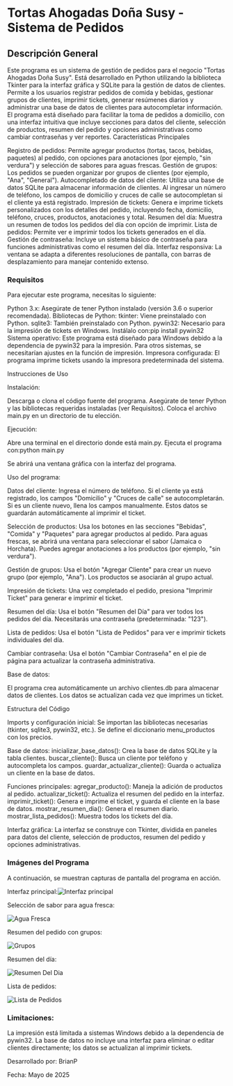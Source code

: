 # Tortas Ahogadas Doña Susy - Sistema de Pedidos

## Descripción General

Este programa es un sistema de gestión de pedidos para el negocio "Tortas Ahogadas Doña Susy". Está desarrollado en Python utilizando la biblioteca Tkinter para la interfaz gráfica y SQLite para la gestión de datos de clientes. Permite a los usuarios registrar pedidos de comida y bebidas, gestionar grupos de clientes, imprimir tickets, generar resúmenes diarios y administrar una base de datos de clientes para autocompletar información.
El programa está diseñado para facilitar la toma de pedidos a domicilio, con una interfaz intuitiva que incluye secciones para datos del cliente, selección de productos, resumen del pedido y opciones administrativas como cambiar contraseñas y ver reportes.
Características Principales

Registro de pedidos: Permite agregar productos (tortas, tacos, bebidas, paquetes) al pedido, con opciones para anotaciones (por ejemplo, "sin verdura") y selección de sabores para aguas frescas.
Gestión de grupos: Los pedidos se pueden organizar por grupos de clientes (por ejemplo, "Ana", "General").
Autocompletado de datos del cliente: Utiliza una base de datos SQLite para almacenar información de clientes. Al ingresar un número de teléfono, los campos de domicilio y cruces de calle se autocompletan si el cliente ya está registrado.
Impresión de tickets: Genera e imprime tickets personalizados con los detalles del pedido, incluyendo fecha, domicilio, teléfono, cruces, productos, anotaciones y total.
Resumen del día: Muestra un resumen de todos los pedidos del día con opción de imprimir.
Lista de pedidos: Permite ver e imprimir todos los tickets generados en el día.
Gestión de contraseña: Incluye un sistema básico de contraseña para funciones administrativas como el resumen del día.
Interfaz responsiva: La ventana se adapta a diferentes resoluciones de pantalla, con barras de desplazamiento para manejar contenido extenso.

### Requisitos
Para ejecutar este programa, necesitas lo siguiente:

Python 3.x: Asegúrate de tener Python instalado (versión 3.6 o superior recomendada).
Bibliotecas de Python:
tkinter: Viene preinstalado con Python.
sqlite3: También preinstalado con Python.
pywin32: Necesario para la impresión de tickets en Windows. Instálalo con:pip install pywin32
Sistema operativo: Este programa está diseñado para Windows debido a la dependencia de pywin32 para la impresión. Para otros sistemas, se necesitarían ajustes en la función de impresión.
Impresora configurada: El programa imprime tickets usando la impresora predeterminada del sistema.

Instrucciones de Uso

Instalación:

Descarga o clona el código fuente del programa.
Asegúrate de tener Python y las bibliotecas requeridas instaladas (ver Requisitos).
Coloca el archivo main.py en un directorio de tu elección.


Ejecución:

Abre una terminal en el directorio donde está main.py.
Ejecuta el programa con:python main.py


Se abrirá una ventana gráfica con la interfaz del programa.


Uso del programa:

Datos del cliente:
Ingresa el número de teléfono. Si el cliente ya está registrado, los campos "Domicilio" y "Cruces de calle" se autocompletarán.
Si es un cliente nuevo, llena los campos manualmente. Estos datos se guardarán automáticamente al imprimir el ticket.


Selección de productos:
Usa los botones en las secciones "Bebidas", "Comida" y "Paquetes" para agregar productos al pedido.
Para aguas frescas, se abrirá una ventana para seleccionar el sabor (Jamaica o Horchata).
Puedes agregar anotaciones a los productos (por ejemplo, "sin verdura").


Gestión de grupos:
Usa el botón "Agregar Cliente" para crear un nuevo grupo (por ejemplo, "Ana"). Los productos se asociarán al grupo actual.


Impresión de tickets:
Una vez completado el pedido, presiona "Imprimir Ticket" para generar e imprimir el ticket.


Resumen del día:
Usa el botón "Resumen del Día" para ver todos los pedidos del día. Necesitarás una contraseña (predeterminada: "123").


Lista de pedidos:
Usa el botón "Lista de Pedidos" para ver e imprimir tickets individuales del día.


Cambiar contraseña:
Usa el botón "Cambiar Contraseña" en el pie de página para actualizar la contraseña administrativa.




Base de datos:

El programa crea automáticamente un archivo clientes.db para almacenar datos de clientes.
Los datos se actualizan cada vez que imprimes un ticket.



Estructura del Código

Imports y configuración inicial:
Se importan las bibliotecas necesarias (tkinter, sqlite3, pywin32, etc.).
Se define el diccionario menu_productos con los precios.


Base de datos:
inicializar_base_datos(): Crea la base de datos SQLite y la tabla clientes.
buscar_cliente(): Busca un cliente por teléfono y autocompleta los campos.
guardar_actualizar_cliente(): Guarda o actualiza un cliente en la base de datos.


Funciones principales:
agregar_producto(): Maneja la adición de productos al pedido.
actualizar_ticket(): Actualiza el resumen del pedido en la interfaz.
imprimir_ticket(): Genera e imprime el ticket, y guarda el cliente en la base de datos.
mostrar_resumen_dia(): Genera el resumen diario.
mostrar_lista_pedidos(): Muestra todos los tickets del día.


Interfaz gráfica:
La interfaz se construye con Tkinter, dividida en paneles para datos del cliente, selección de productos, resumen del pedido y opciones administrativas.



### Imágenes del Programa
A continuación, se muestran capturas de pantalla del programa en acción.

Interfaz principal:![Interfaz principal](./imagenes/interfaz_principal.png)

Selección de sabor para agua fresca:

![Agua Fresca](./imagenes/sabor_agua.png)

Resumen del pedido con grupos:

![Grupos](./imagenes/resumen_pedido.png)

Resumen del día:

![Resumen Del Dia](./imagenes/resumen_dia.png)

Lista de pedidos:

![Lista de Pedidos](./imagenes/lista_pedidos.png)

### Limitaciones:

La impresión está limitada a sistemas Windows debido a la dependencia de pywin32.
La base de datos no incluye una interfaz para eliminar o editar clientes directamente; los datos se actualizan al imprimir tickets.


Desarrollado por: BrianP

Fecha: Mayo de 2025
